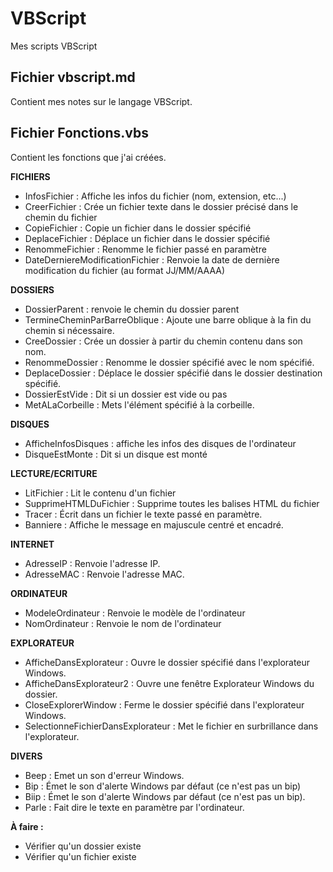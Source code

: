 # VBScript

Mes scripts VBScript


## Fichier vbscript.md

Contient mes notes sur le langage VBScript.


## Fichier Fonctions.vbs

Contient les fonctions que j'ai créées.

**FICHIERS**

- InfosFichier : Affiche les infos du fichier (nom, extension, etc...)
- CreerFichier : Crée un fichier texte dans le dossier précisé dans le chemin du fichier
- CopieFichier : Copie un fichier dans le dossier spécifié
- DeplaceFichier : Déplace un fichier dans le dossier spécifié
- RenommeFichier : Renomme le fichier passé en paramètre
- DateDerniereModificationFichier : Renvoie la date de dernière modification du fichier (au format JJ/MM/AAAA)
 

**DOSSIERS**
 
- DossierParent : renvoie le chemin du dossier parent
- TermineCheminParBarreOblique : Ajoute une barre oblique à la fin du chemin si nécessaire.
- CreeDossier : Crée un dossier à partir du chemin contenu dans son nom.
- RenommeDossier : Renomme le dossier spécifié avec le nom spécifié.
- DeplaceDossier : Déplace le dossier spécifié dans le dossier destination spécifié.
- DossierEstVide : Dit si un dossier est vide ou pas
- MetALaCorbeille :  Mets l'élément spécifié à la corbeille.


**DISQUES**

- AfficheInfosDisques : affiche les infos des disques de l'ordinateur
- DisqueEstMonte : Dit si un disque est monté


**LECTURE/ECRITURE**

- LitFichier : Lit le contenu d'un fichier
- SupprimeHTMLDuFichier : Supprime toutes les balises HTML du fichier
- Tracer : Écrit dans un fichier le texte passé en paramètre.
- Banniere : Affiche le message en majuscule centré et encadré.


**INTERNET**

- AdresseIP : Renvoie l'adresse IP.
- AdresseMAC : Renvoie l'adresse MAC.

**ORDINATEUR**

- ModeleOrdinateur : Renvoie le modèle de l'ordinateur
- NomOrdinateur : Renvoie le nom de l'ordinateur


**EXPLORATEUR**

- AfficheDansExplorateur : Ouvre le dossier spécifié dans l'explorateur Windows.
- AfficheDansExplorateur2 : Ouvre une fenêtre Explorateur Windows du dossier.
- CloseExplorerWindow : Ferme le dossier spécifié dans l'explorateur Windows.
- SelectionneFichierDansExplorateur : Met le fichier en surbrillance dans l'explorateur.


**DIVERS**

- Beep : Emet un son d'erreur Windows.
- Bip : Émet le son d'alerte Windows par défaut (ce n'est pas un bip)
- Biip : Émet le son d'alerte Windows par défaut (ce n'est pas un bip).
- Parle : Fait dire le texte en paramètre par l'ordinateur.


**À faire :**

- Vérifier qu'un dossier existe
- Vérifier qu'un fichier existe